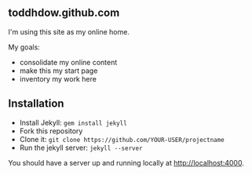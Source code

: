 ## toddhdow.github.com

I'm using this site as my online home.

My goals:
* consolidate my online content
* make this my start page
* inventory my work here

## Installation

- Install Jekyll: `gem install jekyll`
- Fork this repository
- Clone it: `git clone https://github.com/YOUR-USER/projectname`
- Run the jekyll server: `jekyll --server`

You should have a server up and running locally at <http://localhost:4000>.
